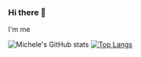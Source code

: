 ### Hi there 👋


I'm me

![Michele's GitHub stats](https://github-readme-stats.vercel.app/api?username=michelePerilli&show_icons=true&theme=blue-green) [![Top Langs](https://github-readme-stats.vercel.app/api/top-langs/?username=michelePerilli&layout=compact&theme=blue-green)](https://github.com/michelePerilli/github-readme-stats)

<!--
**michelePerilli/micheleperilli** is a ✨ _special_ ✨ repository because its `README.md` (this file) appears on your GitHub profile.

Here are some ideas to get you started:

- 🔭 I’m currently working on ...
- 🌱 I’m currently learning ...
- 👯 I’m looking to collaborate on ...
- 🤔 I’m looking for help with ...
- 💬 Ask me about ...
- 📫 How to reach me: ...
- 😄 Pronouns: ...
- ⚡ Fun fact: ...
-->
